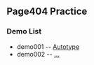 ## Page404 Practice


### Demo List
* demo001 -- [Autotype](https://codepen.io/danielcgold/pen/bVMj)
* demo002 -- [...](https://codepen.io/supah/pen/RrzREx)

